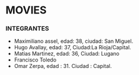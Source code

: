 # MOVIES
### INTEGRANTES
- Maximiliano assel, edad: 38, ciudad: San Miguel. 
- Hugo Avallay, edad: 37, Ciudad:La Rioja/Capital.
- Matias Martinez, edad: 36, Ciudad: Lugano
- Francisco Toledo
- Omar Zerpa, edad : 31. Ciudad : Capital.